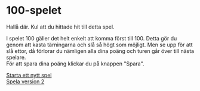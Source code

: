 100-spelet
==================

Hallå där. Kul att du hittade hit till detta spel.

I spelet 100 gäller det helt enkelt att komma först till 100. Detta gör du genom att kasta tärningarna och slå så högt som möjligt. Men se upp för att slå ettor, då förlorar du nämligen alla dina poäng och turen går över till nästa spelare.
<br>För att spara dina poäng klickar du på knappen "Spara".

[Starta ett nytt spel](dice/init)
<br>[Spela version 2](dice2/init)
